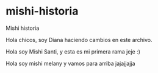 # mishi-historia
Mishi historia

Hola chicos, soy Diana haciendo cambios en este archivo.

Hola soy Mishi Santi, y esta es mi primera rama jeje :)

Hola soy mishi melany y vamos para arriba jajajjajja 

